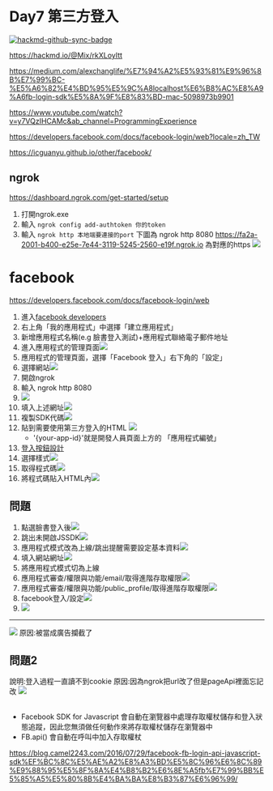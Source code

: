 # Day7 第三方登入

[![hackmd-github-sync-badge](https://hackmd.io/hZLORA0vTS-4dzZwiID6Qw/badge)](https://hackmd.io/hZLORA0vTS-4dzZwiID6Qw)

https://hackmd.io/@Mix/rkXLoyItt

https://medium.com/alexchanglife/%E7%94%A2%E5%93%81%E9%96%8B%E7%99%BC-%E5%A6%82%E4%BD%95%E5%9C%A8localhost%E6%B8%AC%E8%A9%A6fb-login-sdk%E5%8A%9F%E8%83%BD-mac-5098973b9901

https://www.youtube.com/watch?v=y7VQzIHCAMc&ab_channel=ProgrammingExperience

https://developers.facebook.com/docs/facebook-login/web?locale=zh_TW

https://icguanyu.github.io/other/facebook/

## ngrok
https://dashboard.ngrok.com/get-started/setup
1. 打開ngrok.exe
2. 輸入
```ngrok config add-authtoken 你的token```
3. 輸入
```ngrok http 本地端要連接的port```
下圖為 ngrok http 8080
https://fa2a-2001-b400-e25e-7e44-3119-5245-2560-e19f.ngrok.io 為對應的https
![](https://i.imgur.com/cIeLzRw.png)

# facebook
https://developers.facebook.com/docs/facebook-login/web

1. 進入[facebook developers](https://developers.facebook.com/)
2. 右上角「我的應用程式」中選擇「建立應用程式」
3. 新增應用程式名稱(e.g 臉書登入測試)+應用程式聯絡電子郵件地址
4. 進入應用程式的管理頁面![](https://i.imgur.com/O5w4YdP.png)
5. 應用程式的管理頁面，選擇「Facebook 登入」右下角的「設定」
6. 選擇網站![](https://i.imgur.com/4Ul3eNl.jpg)
7. 開啟ngrok
8. 輸入 ngrok http 8080
9. ![](https://i.imgur.com/NzI4LUk.jpg)
10. 填入上述網址![](https://i.imgur.com/G8ZnwNi.png)
11. 複製SDK代碼![](https://i.imgur.com/AJkczvp.png)
12. 貼到需要使用第三方登入的HTML ![](https://i.imgur.com/6T2b38D.jpg)
    * '{your-app-id}'就是開發人員頁面上方的 「應用程式編號」
13. [登入按鈕設計](https://developers.facebook.com/docs/facebook-login/web/login-button)
14. 選擇樣式![](https://i.imgur.com/HQ8riwX.png)
15. 取得程式碼![](https://i.imgur.com/msKMQKr.png)
16. 將程式碼貼入HTML內![](https://i.imgur.com/yFa4qqn.jpg)

## 問題

1. 點選臉書登入後![](https://i.imgur.com/pFXULfL.png)
1. 跳出未開啟JSSDK![](https://i.imgur.com/24YlSSi.png)
1. 應用程式模式改為上線/跳出提醒需要設定基本資料![](https://i.imgur.com/vJDAYdq.png)
1. 填入網站網址![](https://i.imgur.com/OPXnOZv.jpg)
1. 將應用程式模式切為上線
1. 應用程式審查/權限與功能/email/取得進階存取權限![](https://i.imgur.com/DIBQiq5.jpg)
1. 應用程式審查/權限與功能/public_profile/取得進階存取權限![](https://i.imgur.com/Hkn86Xy.jpg)
1. facebook登入/設定![](https://i.imgur.com/eMY79bT.jpg)
1. ![](https://i.imgur.com/SsXPxCw.jpg)




---
![](https://i.imgur.com/pa4hRrV.png)
原因:被當成廣告攔截了


## 問題2
說明:登入過程一直讀不到cookie
原因:因為ngrok把url改了但是pageApi裡面忘記改
![](https://i.imgur.com/Q8HAnVh.jpg)

## 
* Facebook SDK for Javascript 會自動在瀏覽器中處理存取權杖儲存和登入狀態追蹤，因此您無須做任何動作來將存取權杖儲存在瀏覽器中
* FB.api() 會自動在呼叫中加入存取權杖

https://blog.camel2243.com/2016/07/29/facebook-fb-login-api-javascript-sdk%EF%BC%8C%E5%AE%A2%E8%A3%BD%E5%8C%96%E6%8C%89%E9%88%95%E5%8F%8A%E4%B8%B2%E6%8E%A5fb%E7%99%BB%E5%85%A5%E5%80%8B%E4%BA%BA%E8%B3%87%E6%96%99/